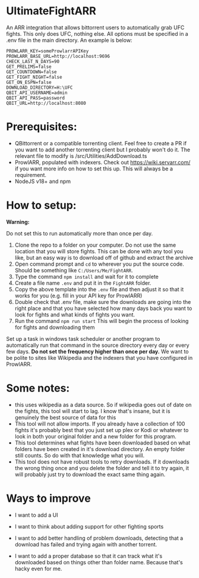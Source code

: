 # UltimateFightARR

An ARR integration that allows bittorrent users to automatically grab UFC fights. This only does UFC, nothing else. All options
must be specified in a .env file in the main directory. An example is below:

```env
PROWLARR_KEY=someProwlarrAPIKey
PROWLARR_BASE_URL=http://localhost:9696
CHECK_LAST_N_DAYS=90
GET_PRELIMS=false
GET_COUNTDOWN=false
GET_FIGHT_NIGHT=false
GET_ON_ESPN=false
DOWNLOAD_DIRECTORY=H:\UFC
QBIT_API_USERNAME=admin
QBIT_API_PASS=password
QBIT_URL=http://localhost:8080
```

# Prerequisites:

 - QBittorrent or a compatible torrenting client. Feel free to create a PR if you
want to add another torrenting client but I probably won't do it. The relevant file
to modify is /src/Utilities/AddDownload.ts
 - ProwlARR, populated with indexers. Check out https://wiki.servarr.com/ if you want more
info on how to set this up. This will always be a requirement.
 - NodeJS v18+ and npm

# How to setup:

**Warning:**

Do not set this to run automatically more than once per day. 

1) Clone the repo to a folder on your computer. Do not use the same location that you will store fights.
This can be done with any tool you like, but an easy way is to download off of github and extract the archive
2) Open command prompt and `cd` to wherever you put the source code. Should be something like
`C:/Users/Me/FightARR`.
3) Type the command `npm install` and wait for it to complete
4) Create a file name `.env` and put it in the `FightARR` folder.
5) Copy the above template into the `.env` file and then adjust it so that it 
works for you (e.g. fill in your API key for ProwlARR)
6) Double check that .env file, make sure the downloads are going into the right place
and that you have selected how many days back you want to look for fights and what kinds
of fights you want.
7) Run the command `npm run start` This will begin the process of looking for fights and downloading them

Set up a task in windows task scheduler or another program to automatically run that command
in the source directory every day or every few days. **Do not set the frequency higher than once per day.** 
We want to be polite to sites like Wikipedia and the indexers that you have configured in ProwlARR. 

# Some notes:

 - this uses wikipedia as a data source. So if wikipedia goes out of date on the fights,
this tool will start to lag. I know that's insane, but it is genuinely the best source of data for this
 - This tool will not allow imports. If you already have a collection of 100 fights it's probably best that you
just set up plex or Kodi or whatever to look in both your original folder and a new folder for this program.
 - This tool determines what fights have been downloaded based on what folders have been created in it's download
directory. An empty folder still counts. So do with that knowledge what you will.
 - This tool does not have robust tools to retry downloads. If it downloads the wrong thing once and you
delete the folder and tell it to try again, it will probably just try to download the exact same thing
again.


# Ways to improve

- I want to add a UI

- I want to think about adding support for other fighting sports

- I want to add better handling of problem downloads, detecting that a download has failed and trying again with 
another torrent.

- I want to add a proper database so that it can track what it's downloaded based on things other than
folder name. Because that's hacky even for me.


